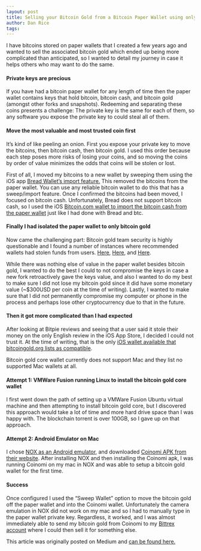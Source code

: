 ```yaml
---
layout: post
title: Selling your Bitcoin Gold from a Bitcoin Paper Wallet using only an iPhone and Mac
author: Dan Rice
tags: 
---
```

I have bitcoins stored on paper wallets that I created a few years ago and
wanted to sell the associated bitcoin gold which ended up being more complicated
than anticipated, so I wanted to detail my journey in case it helps others who
may want to do the same.

#### **Private keys are precious**

If you have had a bitcoin paper wallet for any length of time then the paper
wallet contains keys that hold bitcoin, bitcoin cash, and bitcoin gold (amongst
other forks and snapshots). Redeeming and separating these coins presents a
challenge: The private key is the same for each of them, so any software you
expose the private key to could steal all of them.

#### **Move the most valuable and most trusted coin first**

It’s kind of like peeling an onion. First you expose your private key to move
the bitcoins, then bitcoin cash, then bitcoin gold. I used this order because
each step poses more risks of losing your coins, and so moving the coins by
order of value minimizes the odds that coins will be stolen or lost.

First of all, I moved my bitcoins to a new wallet by sweeping them using the iOS
app [Bread Wallet’s import
feature.](https://breadapp.com/support/articles/import-wallet/) This removed the
bitcoins from the paper wallet. You can use any reliable bitcoin wallet to do
this that has a sweep/import feature. Once I confirmed the bitcoins had been
moved, I focused on bitcoin cash. Unfortunately, Bread does not support bitcoin
cash, so I used the iOS [Bitcoin.com wallet to import the bitcoin cash from the
paper
wallet](https://www.bitcoin.com/guides/how-to-access-your-bitcoin-cash-bcc-bch)
just like I had done with Bread and btc.

#### **Finally I had isolated the paper wallet to only bitcoin gold**

Now came the challenging part: Bitcoin gold team security is highly questionable
and I found a number of instances where recommended wallets had stolen funds
from users.
[Here](https://www.bitcoin.com/guides/how-to-access-your-bitcoin-cash-bcc-bch),
[Here](https://fnd.io/#/us/iphone-app/1168568820-bitpie-bitcoin-wallet-by-jiajia-fan),
and
[Here](https://www.coindesk.com/bitcoin-gold-wallet-scam-nets-3-million-illicit-earnings/).

While there was nothing else of value in the paper wallet besides bitcoin gold,
I wanted to do the best I could to not compromise the keys in case a new fork
retroactively gave the keys value, and also I wanted to do my best to make sure
I did not lose my bitcoin gold since it did have some monetary value (~$300USD
per coin at the time of writing). Lastly, I wanted to make sure that I did not
permanently compromise my computer or phone in the process and perhaps lose
other cryptocurrency due to that in the future.

#### **Then it got more complicated than I had expected**

After looking at Bitpie reviews and seeing that a user said it stole their money
on the only English review in the iOS App Store, I decided I could not trust it.
At the time of writing, that is the only [iOS wallet available that
bitcoingold.org lists as compatible](https://bitcoingold.org/downloads/).

Bitcoin gold core wallet currently does not support Mac and they list no
supported Mac wallets at all.

#### **Attempt 1: VMWare Fusion running Linux to install the bitcoin gold core wallet**

I first went down the path of setting up a VMWare Fusion Ubuntu virtual machine
and then attempting to install bitcoin gold core, but I discovered this approach
would take a lot of time and more hard drive space than I was happy with. The
blockchain torrent is over 100GB, so I gave up on that approach.

#### **Attempt 2: Android Emulator on Mac**

I chose [NOX as an Android emulator](https://www.bignox.com/), and downloaded
[Coinomi APK from their website](https://coinomi.com/). After installing NOX and
then installing the Coinomi apk, I was running Coinomi on my mac in NOX and was
able to setup a bitcoin gold wallet for the first time.

#### Success

Once configured I used the “Sweep Wallet” option to move the bitcoin gold off
the paper wallet and into the Coinomi wallet. Unfortunately the camera emulation
in NOX did not work on my mac and so I had to manually type in the paper wallet
private key. Regardless, it worked, and I was almost immediately able to send my
bitcoin gold from Coinomi to my [Bittrex account](https://bittrex.com/) where I
could then sell it for something else.

This article was originally posted on Medium and [can be found here.](https://medium.com/@thedrbits/selling-your-bitcoin-gold-from-a-bitcoin-paper-wallet-using-only-an-iphone-and-mac-b223baf2b7b3)